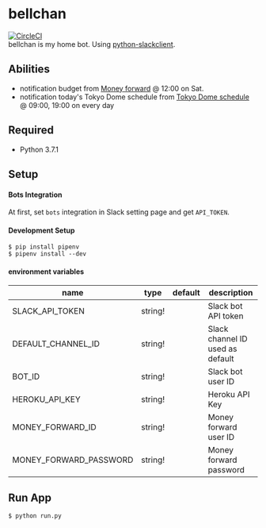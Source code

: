 # bellchan
[![CircleCI](https://circleci.com/gh/shirakiya/bellchan.svg?style=svg)](https://circleci.com/gh/shirakiya/bellchan)  
bellchan is my home bot. Using [python-slackclient](https://github.com/slackapi/python-slackclient).


## Abilities
- notification budget from [Money forward](https://moneyforward.com/) @ 12:00 on Sat.
- notification today's Tokyo Dome schedule from [Tokyo Dome schedule](https://www.tokyo-dome.co.jp/dome/event/schedule.html) @ 09:00, 19:00 on every day


## Required
- Python 3.7.1


## Setup
#### Bots Integration
At first, set `bots` integration in Slack setting page and get `API_TOKEN`.


#### Development Setup
```
$ pip install pipenv
$ pipenv install --dev
```

#### environment variables

| name                   | type    | default | description                                         |
|------------------------|---------|---------|-----------------------------------------------------|
| SLACK_API_TOKEN        | string! |         | Slack bot API token                                 |
| DEFAULT_CHANNEL_ID     | string! |         | Slack channel ID used as default                    |
| BOT_ID                 | string! |         | Slack bot user ID                                   |
| HEROKU_API_KEY         | string! |         | Heroku API Key                                      |
| MONEY_FORWARD_ID       | string! |         | Money forward user ID                               |
| MONEY_FORWARD_PASSWORD | string! |         | Money forward password                              |


## Run App
```
$ python run.py
```
